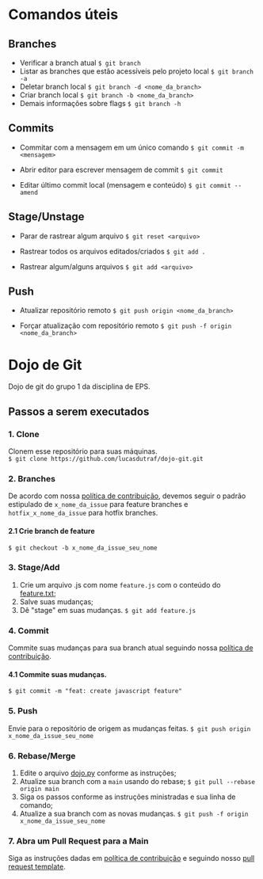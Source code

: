 # Comandos úteis
## Branches
* Verificar a branch atual
  ```$ git branch```
* Listar as branches que estão acessíveis pelo projeto local
  ```$ git branch -a```
* Deletar branch local
  ```$ git branch -d <nome_da_branch>```
* Criar branch local
  ```$ git branch -b <nome_da_branch>```
* Demais informações sobre flags
  ```$ git branch -h```
  
## Commits
* Commitar com a mensagem em um único comando
  ```$ git commit -m <mensagem>```

* Abrir editor para escrever mensagem de commit
  ```$ git commit```
  
* Editar último commit local (mensagem e conteúdo)
  ```$ git commit --amend```

## Stage/Unstage
* Parar de rastrear algum arquivo
  ```$ git reset <arquivo>```
  
* Rastrear todos os arquivos editados/criados
  ```$ git add .```
  
* Rastrear algum/alguns arquivos
  ```$ git add <arquivo>```
  
## Push
* Atualizar repositório remoto
  ```$ git push origin <nome_da_branch>```
  
* Forçar atualização com repositório remoto
  ```$ git push -f origin <nome_da_branch>```

# Dojo de Git
Dojo de git do grupo 1 da disciplina de EPS.

## Passos a serem executados
### 1. Clone
Clonem esse repositório para suas máquinas.  
```$ git clone https://github.com/lucasdutraf/dojo-git.git```

### 2. Branches
De acordo com nossa [política de contribuição](https://github.com/fga-eps-mds/EPS-2020-2-G1/blob/main/CONTRIBUTING.md), devemos seguir o padrão estipulado de `x_nome_da_issue` para feature branches e `hotfix_x_nome_da_issue` para hotfix branches.
#### 2.1 Crie branch de feature
```$ git checkout -b x_nome_da_issue_seu_nome```

### 3. Stage/Add
1. Crie um arquivo .js com nome `feature.js` com o conteúdo do [feature.txt](feature.txt);
2. Salve suas mudanças;
3. Dê "stage" em suas mudanças. ```$ git add feature.js```

### 4. Commit
Commite suas mudanças para sua branch atual seguindo nossa [política de contribuição](https://github.com/fga-eps-mds/EPS-2020-2-G1/blob/main/CONTRIBUTING.md).
#### 4.1 Commite suas mudanças.
```$ git commit -m "feat: create javascript feature"```

### 5. Push
Envie para o repositório de origem as mudanças feitas.
```$ git push origin x_nome_da_issue_seu_nome```

### 6. Rebase/Merge
1. Edite o arquivo [dojo.py](dojo.py) conforme as instruções;
2. Atualize sua branch com a `main` usando do rebase; ```$ git pull --rebase origin main```
3. Siga os passos conforme as instruções ministradas e sua linha de comando;
4. Atualize a sua branch com as novas mudanças. ```$ git push -f origin x_nome_da_issue_seu_nome```

### 7. Abra um Pull Request para a Main
Siga as instruções dadas em [política de contribuição](https://github.com/fga-eps-mds/EPS-2020-2-G1/blob/main/CONTRIBUTING.md) e seguindo nosso [pull request template](https://github.com/fga-eps-mds/EPS-2020-2-G1/blob/main/.github/pull_request_template.md).
